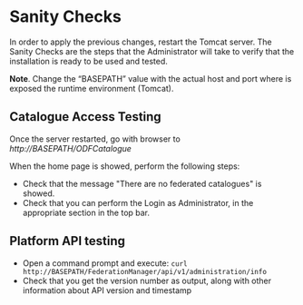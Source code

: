 # Sanity Checks
In order to apply the previous changes, restart the Tomcat server. The Sanity Checks are the steps that the Administrator will take to verify that the installation is ready to be used and tested.

**Note**. Change the “BASEPATH” value with the actual host and port
where is exposed the runtime environment (Tomcat).

## Catalogue Access Testing
Once the server restarted, go with browser to *http://BASEPATH/ODFCatalogue*


When the home page is showed, perform the following steps:
- Check that the message "There are no federated catalogues" is showed.
- Check that you can perform the Login as Administrator, in the appropriate section in the top bar.

## Platform API testing
- Open a command prompt and execute:
    `curl http://BASEPATH/FederationManager/api/v1/administration/info`
 - Check that you get the version number as output, along with other information about API version and timestamp    
